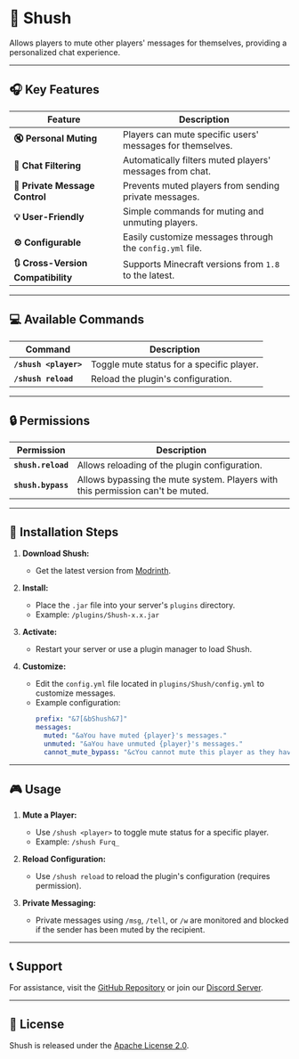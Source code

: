 # 🤫 **Shush**

Allows players to mute other players' messages for themselves, providing a personalized chat experience.

---

## 🎧 **Key Features**

| Feature | Description |
| --- | --- |
| **🔇 Personal Muting** | Players can mute specific users' messages for themselves. |
| **💬 Chat Filtering** | Automatically filters muted players' messages from chat. |
| **📨 Private Message Control** | Prevents muted players from sending private messages. |
| **💡 User-Friendly** | Simple commands for muting and unmuting players. |
| **⚙ Configurable** | Easily customize messages through the `config.yml` file. |
| **🔃 Cross-Version Compatibility** | Supports Minecraft versions from `1.8` to the latest. |

---

## 💻 **Available Commands**

| Command | Description |
| --- | --- |
| **`/shush <player>`** | Toggle mute status for a specific player. |
| **`/shush reload`** | Reload the plugin's configuration. |

---

## 🔒 **Permissions**

| Permission | Description |
| --- | --- |
| **`shush.reload`** | Allows reloading of the plugin configuration. |
| **`shush.bypass`** | Allows bypassing the mute system. Players with this permission can't be muted. |

---

## 📩 **Installation Steps**

1. **Download Shush:**
   - Get the latest version from [Modrinth](https://modrinth.com/plugin/shush).

2. **Install:**
   - Place the `.jar` file into your server's `plugins` directory.
   - Example: `/plugins/Shush-x.x.jar`

3. **Activate:**
   - Restart your server or use a plugin manager to load Shush.

4. **Customize:**
   - Edit the `config.yml` file located in `plugins/Shush/config.yml` to customize messages.
   - Example configuration:
     ```yaml
     prefix: "&7[&bShush&7]"
     messages:
       muted: "&aYou have muted {player}'s messages."
       unmuted: "&aYou have unmuted {player}'s messages."
       cannot_mute_bypass: "&cYou cannot mute this player as they have bypass permission."
     ```

---

## 🎮 **Usage**

1. **Mute a Player:**
   - Use `/shush <player>` to toggle mute status for a specific player.
   - Example: `/shush Furq_`

2. **Reload Configuration:**
   - Use `/shush reload` to reload the plugin's configuration (requires permission).

3. **Private Messaging:**
   - Private messages using `/msg`, `/tell`, or `/w` are monitored and blocked if the sender has been muted by the recipient.

---

## 📞 **Support**

For assistance, visit the [GitHub Repository](https://github.com/furq07/shush/issues) or join our [Discord Server](https://discord.gg/XhZzmvzPDV).

---

## 📜 **License**

Shush is released under the [Apache License 2.0](https://www.apache.org/licenses/LICENSE-2.0).
